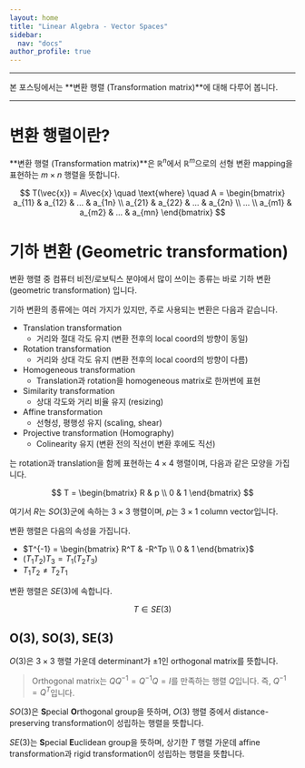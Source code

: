 ```yaml
---
layout: home
title: "Linear Algebra - Vector Spaces"
sidebar:
  nav: "docs"
author_profile: true
---
```


---

본 포스팅에서는 **변환 행렬 (Transformation matrix)**에 대해 다루어 봅니다.

***

# 변환 행렬이란?

**변환 행렬 (Transformation matrix)**은 $\mathbb{R}^n$에서 $\mathbb{R}^m$으로의 선형 변환 mapping을 표현하는 $m \times n$ 행렬을 뜻합니다.

$$
T(\vec{x}) = A\vec{x} \quad \text{where} \quad 
A = \begin{bmatrix}
a_{11} & a_{12} & ... & a_{1n} \\
a_{21} & a_{22} & ... & a_{2n} \\
... \\
a_{m1} & a_{m2} & ... & a_{mn}
\end{bmatrix} 
$$

# 기하 변환 (Geometric transformation)
변환 행렬 중 컴퓨터 비전/로보틱스 분야에서 많이 쓰이는 종류는 바로 기하 변환 (geometric transformation) 입니다.

기하 변환의 종류에는 여러 가지가 있지만, 주로 사용되는 변환은 다음과 같습니다.

- Translation transformation
    - 거리와 절대 각도 유지 (변환 전후의 local coord의 방향이 동일)
- Rotation transformation
    - 거리와 상대 각도 유지 (변환 전후의 local coord의 방향이 다름)
- Homogeneous transformation
    - Translation과 rotation을 homogeneous matrix로 한꺼번에 표현
- Similarity transformation
    - 상대 각도와 거리 비율 유지 (resizing)
- Affine transformation
    - 선형성, 평행성 유지 (scaling, shear)
- Projective transformation (Homography)
    - Colinearity 유지 (변환 전의 직선이 변환 후에도 직선)





는 rotation과 translation을 함께 표현하는 $4 \times 4$ 행렬이며, 다음과 같은 모양을 가집니다.

$$
T = \begin{bmatrix}
R & p \\
0 & 1
\end{bmatrix}
$$

여기서 $R$는 $SO(3)$군에 속하는 $3 \times 3$ 행렬이며, $p$는 $3 \times 1$ column vector입니다.

변환 행렬은 다음의 속성을 가집니다.
- $T^{-1} =
\begin{bmatrix}
R^T & -R^Tp \\
0 & 1
\end{bmatrix}$
- $(T_1 T_2)T_3 = T_1(T_2 T_3)$
- $T_1 T_2 \neq T_2 T_1$

변환 행렬은 $SE(3)$에 속합니다.

$$
T \in SE(3)
$$

## O(3), SO(3), SE(3)
$O(3)$은 $3 \times 3$ 행렬 가운데 determinant가 $\pm1$인 orthogonal matrix를 뜻합니다.

> Orthogonal matrix는 $QQ^{-1}=Q^{-1}Q=I$를 만족하는 행렬 $Q$입니다. 즉, $Q^{-1}=Q^T$입니다.

$SO(3)$은 **S**pecial **O**rthogonal group을 뜻하며, $O(3)$ 행렬 중에서 distance-preserving transformation이 성립하는 행렬을 뜻합니다.

$SE(3)$는 **S**pecial **E**uclidean group을 뜻하며, 상기한 $T$ 행렬 가운데 affine transformation과 rigid transformation이 성립하는 행렬을 뜻합니다.